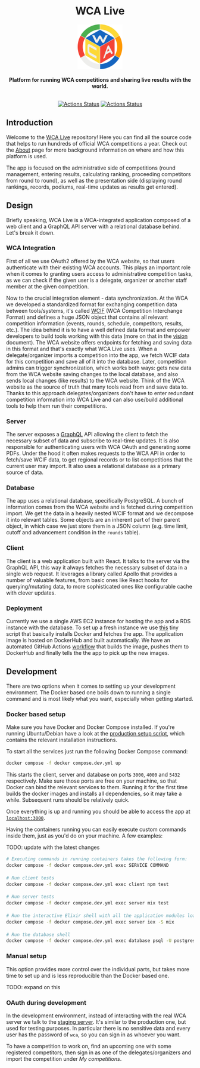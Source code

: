 <h1 align="center">WCA Live</h1>
<div align="center">
  <img height="120" src="client/public/favicon.png" />
</div>
<br />
<div align="center">
  <strong>
    Platform for running WCA competitions and sharing live results with the world.
  </strong>
</div>
<br />
<div align="center">

  [![Actions Status](https://github.com/thewca/wca-live/workflows/Test/badge.svg)](https://github.com/thewca/wca-live/actions)
  [![Actions Status](https://github.com/thewca/wca-live/workflows/Deploy/badge.svg)](https://github.com/thewca/wca-live/actions)

</div>

## Introduction


Welcome to the [WCA Live](https://live.worldcubeassociation.org) repository!
Here you can find all the source code that helps to run hundreds of official WCA competitions a year.
Check out the [About](https://live.worldcubeassociation.org/about) page
for more background information on where and how this platform is used.

The app is focused on the administrative side of competitions (round management,
entering results, calculating ranking, proceeding competitors from round to round),
as well as the presentation side (displaying round rankings, records, podiums,
real-time updates as results get entered).

## Design

Briefly speaking, WCA Live is a WCA-integrated application
composed of a web client and a GraphQL API server with
a relational database behind. Let's break it down.

### WCA Integration

First of all we use OAuth2 offered by the WCA website,
so that users authenticate with their existing WCA accounts.
This plays an important role when it comes to granting
users access to administrative competition tasks,
as we can check if the given user is a delegate,
organizer or another staff member at the given competition.

Now to the crucial integration element - data synchronization.
At the WCA we developed a standardized format for exchanging
competition data between tools/systems, it's called
[WCIF](https://github.com/thewca/wcif/blob/master/specification.md) (WCA Competition Interchange Format)
and defines a huge JSON object that contains all relevant competition information
(events, rounds, schedule, competitors, results, etc.).
The idea behind it is to have a well defined data format and
empower developers to build tools working with this data
(more on that in the [vision](https://github.com/thewca/wcif/blob/master/vision.md) document).
The WCA website offers endpoints for fetching and saving data in this format
and that's exactly what WCA Live uses. When a delegate/organizer
imports a competition into the app, we fetch WCIF data for this competition
and save all of it into the database. Later, competition admins can trigger
synchronization, which works both ways: gets new data from the WCA website
saving changes to the local database, and also sends local changes (like results) to the WCA website.
Think of the WCA website as the source of truth
that many tools read from and save data to.
Thanks to this approach delegates/organizers don't have to
enter redundant competition information into WCA Live
and can also use/build additional tools to help them run their competitions.

### Server

The server exposes a [GraphQL](https://graphql.org) API
allowing the client to fetch the necessary subset of data
and subscribe to real-time updates. It is also responsible
for authenticating users with WCA OAuth and generating some PDFs.
Under the hood it often makes requests to the WCA API
in order to fetch/save WCIF data, to get regional records
or to list competitions that the current user may import.
It also uses a relational database as a primary source of data.

### Database

The app uses a relational database, specifically PostgreSQL.
A bunch of information comes from the WCA website and is fetched during competition import.
We get the data in a heavily nested WCIF format and we decompose
it into relevant tables. Some objects are an inherent part of their parent object,
in which case we just store them in a JSON column (e.g. time limit,
cutoff and advancement condition in the `rounds` table).

### Client

The client is a web application built with React.
It talks to the server via the GraphQL API,
this way it always fetches the necessary subset of data
in a single web request. It leverages a library called Apollo
that provides a number of valuable features, from basic ones
like React hooks for querying/mutating data, to more sophisticated ones
like configurable cache with clever updates.

### Deployment

Currently we use a single AWS EC2 instance for hosting the app
and a RDS instance with the database.
To set up a fresh instance we use [this](./bin/setup.sh) tiny script
that basically installs Docker and fetches the app.
The application image is hosted on DockerHub and built automatically.
We have an automated GitHub Actions [workflow](./.github/workflows/deploy.yaml)
that builds the image, pushes them to DockerHub and finally tells the
the app to pick up the new images.

## Development

There are two options when it comes to setting up your development environment.
The Docker based one boils down to running a single command
and is most likely what you want, especially when getting started.

### Docker based setup

Make sure you have Docker and Docker Compose installed.
If you're running Ubuntu/Debian have a look at the [production setup script](./bin/setup.sh),
which contains the relevant installation instructions.

To start all the services just run the following Docker Compose command:

```sh
docker compose -f docker compose.dev.yml up
```

This starts the client, server and database on ports `3000`, `4000` and `5432` respectively.
Make sure those ports are free on your machine, so that Docker can bind the relevant services to them.
Running it for the first time builds the docker images
and installs all dependencies, so it may take a while.
Subsequent runs should be relatively quick.

Once everything is up and running you should be able to access the app at [`localhost:3000`](http://localhost:3000).

Having the containers running you can easily execute custom commands inside them,
just as you'd do on your machine. A few examples:

TODO: update with the latest changes

```sh
# Executing commands in running containers takes the following form:
docker compose -f docker compose.dev.yml exec SERVICE COMMAND

# Run client tests
docker compose -f docker compose.dev.yml exec client npm test

# Run server tests
docker compose -f docker compose.dev.yml exec server mix test

# Run the interactive Elixir shell with all the application modules loaded
docker compose -f docker compose.dev.yml exec server iex -S mix

# Run the database shell
docker compose -f docker compose.dev.yml exec database psql -U postgres wca_live_dev
```

### Manual setup

This option provides more control over the individual parts, but takes more time to set up
and is less reproducible than the Docker based one.

TODO: expand on this

### OAuth during development

In the development environment, instead of interacting with the real WCA server
we talk to the [staging server](https://staging.worldcubeassociation.org).
It's similar to the production one, but used for testing purposes.
In particular there is no sensitive data and every user has the password of `wca`,
so you can sign in as whoever you want.

To have a competition to work on, find an upcoming one with some registered
competitors, then sign in as one of the delegates/organizers and import
the competition under *My competitions*.
